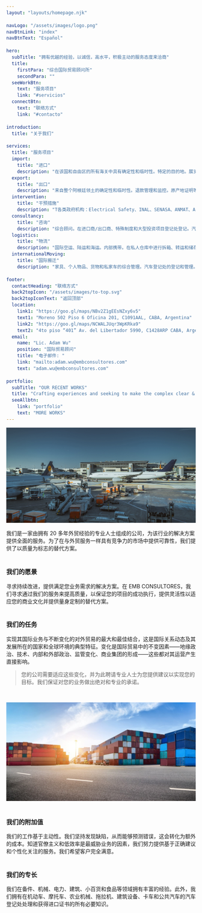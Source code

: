 ```yaml
---
layout: "layouts/homepage.njk"

navLogo: "/assets/images/logo.png"
navBtnLink: "index"
navBtnText: "Español"

hero:
  subTitle: "拥有优越的经验，以诚信，高水平，积极主动的服务态度来洽商"
  title:
    firstPara: "综合国际贸易顾问所"
    secondPara: ""
  seeWorkBtn:
    text: "服务项目"
    link: "#servicios"
  connectBtn: 
    text: "联络方式"
    link: "#contacto"

introduction:
  title: "关于我们"

services: 
  title: "服务项目"
  import:
    title: "进口"
    description: "在该国和自由区的所有海关中具有确定性和临时性。特定的目的地。展览会。资本货物，新的和二手的。"
  export:
    title: "出口"
    description: "来自整个阿根廷领土的确定性和临时性。退款管理和监控。原产地证明等手续"
  intervention: 
    title: "干预措施"
    description: "T各类政府机构：Electrical Safety、INAL、SENASA、ANMAT、Automotive Registry、Culture、Flora and Fauna、INTI等。"
  consultancy:
    title: "咨询"
    description: "综合顾问。在进口商/出口商、特殊制度和大型投资项目登记处登记。汽车制度。"
  logistics:
    title: "物流"
    description: "国际空运、陆运和海运。内部携带。在私人仓库中进行拆箱、转运和储存。保管。"
  internationalMoving:
    title: "国际搬迁"
    description: "家具、个人物品、货物和私家车的综合管理。汽车登记处的登记和管理。"

footer:
  contactHeading: "联络方式"
  back2topIcon: "/assets/images/to-top.svg"
  back2topIconText: "返回顶部"
  location:
    link1: "https://goo.gl/maps/NBv2Z1gEEsNZxy6v5"
    text1: "Moreno 502 Piso 6 Oficina 201, C1091AAL, CABA, Argentina"
    link2: "https://goo.gl/maps/NCWALJUqr3WpKRka9"
    text2: "4to piso “401” Av. del Libertador 5990, C1428ARP CABA, Argentina"
  email:
    name: "Lic. Adam Wu"
    position: "国际贸易顾问"
    title: "电子邮件: "
    link: "mailto:adam.wu@embconsultores.com"
    text: "adam.wu@embconsultores.com"

portfolio:
  subTitle: "OUR RECENT WORKS"
  title: "Crafting experiences and seeking to make the complex clear & beautiful."
  seeAllbtn:
    link: "portfolio"
    text: "MORE WORKS"
---
```


![](/assets/images/blog/xcamion.jpg)

我们是一家由拥有 20 多年外贸经验的专业人士组成的公司，为该行业的解决方案提供全面的服务。为了在与外贸服务一样具有竞争力的市场中提供可靠性，我们提供了以质量为标志的替代方案。   
<br/>

### 我们的愿景

寻求持续改进，提供满足您业务需求的解决方案。在 EMB CONSULTORES，我们寻求通过我们的服务来提高质量，以保证您的项目的成功执行，提供灵活性以适应您的商业文化并提供量身定制的替代方案。    
<br/>

### 我们的任务

实现其国际业务与不断变化的对外贸易的最大和最佳结合，这是国际关系动态及其发展所在的国家和全球环境的典型特征。变化是国际贸易中的不变因素——地缘政治、技术、内部和外部政治、监管变化、商业集团的形成——这些都对其运营产生直接影响。

> 您的公司需要适应这些变化，并为此聘请专业人士为您提供建议以实现您的目标。我们保证对您的业务做出绝对和专业的承诺。  
<br/>  

![](/assets/images/blog/xcajas.jpeg)  
<br/>

### 我们的附加值

我们的工作基于主动性。我们坚持发现缺陷，从而能够预测错误，这会转化为额外的成本。知道官僚主义和低效率是最威胁业务的因素，我们努力提供基于正确建议和个性化关注的服务。我们希望客户完全满意。  
<br/>

### 我们的专长

我们在备件、机械、电力、建筑、小百货和食品等领域拥有丰富的经验。此外，我们拥有在机动车、摩托车、农业机械、拖拉机、建筑设备、卡车和公共汽车的汽车登记处处理和获得进口证书的所有必要知识。
